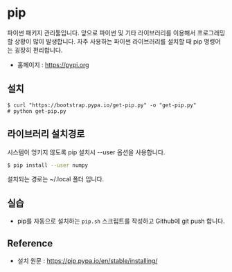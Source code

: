 # pip
파이썬 패키지 관리툴입니다.
앞으로 파이썬 및 기타 라이브러리를 이용해서 프로그래밍 할 상황이 많이 발생합니다.
자주 사용하는 파이썬 라이브러리를 설치할 때 pip 명령어는 굉장히 편리합니다.

- 홈페이지 : https://pypi.org

## 설치
```
$ curl "https://bootstrap.pypa.io/get-pip.py" -o "get-pip.py"
# python get-pip.py
```

## 라이브러리 설치경로
시스템이 엉키지 않도록 pip 설치시 --user 옵션을 사용합니다.

```bash
$ pip install --user numpy
```

설치되는 경로는 ~/.local 폴더 입니다.

## 실습
- pip를 자동으로 설치하는 `pip.sh` 스크립트를 작성하고 Github에 git push 합니다.

## Reference
- 설치 원문 : https://pip.pypa.io/en/stable/installing/
